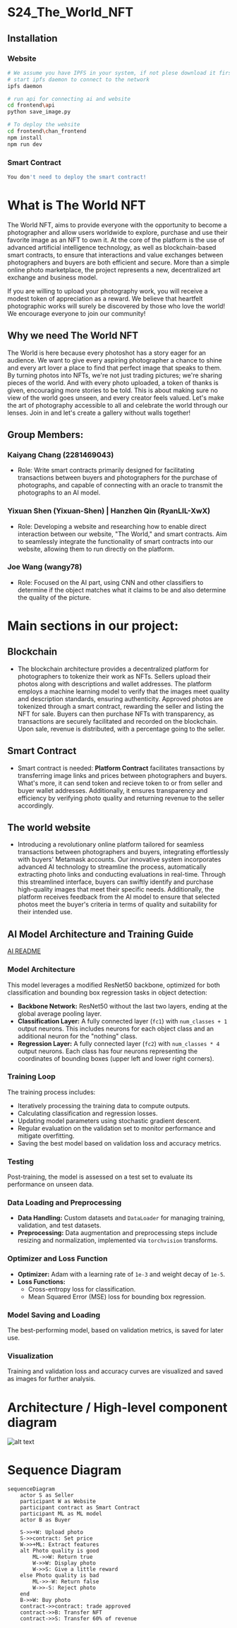 # S24_The_World_NFT


## Installation
### Website
```bash
# We assume you have IPFS in your system, if not plese download it first!
# start ipfs daemon to connect to the network
ipfs daemon

# run api for connecting ai and website
cd frontend\api
python save_image.py

# To deploy the website
cd frontend\chan_frontend
npm install
npm run dev
```

### Smart Contract
```bash
You don't need to deploy the smart contract!
```


# What is The World NFT

The World NFT, aims to provide everyone with the opportunity to become a photographer and allow users worldwide to explore, purchase and use their favorite image as an NFT to own it. At the core of the platform is the use of advanced artificial intelligence technology, as well as blockchain-based smart contracts, to ensure that interactions and value exchanges between photographers and buyers are both efficient and secure. More than a simple online photo marketplace, the project represents a new, decentralized art exchange and business model.

If you are willing to upload your photography work, you will receive a modest token of appreciation as a reward. We believe that heartfelt photographic works will surely be discovered by those who love the world! We encourage everyone to join our community!
## Why we need The World NFT
The World is here because every photoshot has a story eager for an audience. We want to give every aspiring photographer a chance to shine and every art lover a place to find that perfect image that speaks to them. By turning photos into NFTs, we're not just trading pictures; we're sharing pieces of the world. And with every photo uploaded, a token of thanks is given, encouraging more stories to be told. This is about making sure no view of the world goes unseen, and every creator feels valued. Let's make the art of photography accessible to all and celebrate the world through our lenses. Join in and let's create a gallery without walls together!
## Group Members:
### Kaiyang Chang (2281469043)
- Role: Write smart contracts primarily designed for facilitating transactions between buyers and photographers for the purchase of photographs, and capable of connecting with an oracle to transmit the photographs to an AI model.

### Yixuan Shen (Yixuan-Shen) | Hanzhen Qin (RyanLIL-XwX)
- Role: Developing a website and researching how to enable direct interaction between our website, "The World," and smart contracts. Aim to seamlessly integrate the functionality of smart contracts into our website, allowing them to run directly on the platform.

### Joe Wang (wangy78)
- Role: Focused on the AI part, using CNN and other classifiers to determine if the object matches what it claims to be and also determine the quality of the picture.

# Main sections in our project:
## Blockchain
- The blockchain architecture provides a decentralized platform for photographers to tokenize their work as NFTs. Sellers upload their photos along with descriptions and wallet addresses. The platform employs a machine learning model to verify that the images meet quality and description standards, ensuring authenticity. Approved photos are tokenized through a smart contract, rewarding the seller and listing the NFT for sale. Buyers can then purchase NFTs with transparency, as transactions are securely facilitated and recorded on the blockchain. Upon sale, revenue is distributed, with a percentage going to the seller.
## Smart Contract
<!-- [Smart Contract README](smart_contract/README.md) -->
- Smart contract is needed: **Platform Contract** facilitates transactions by transferring image links and prices between photographers and buyers. What's more, it can send token and recieve token to or from seller and buyer wallet addresses. Additionally, it ensures transparency and efficiency by verifying photo quality and returning revenue to the seller accordingly.
## The world website
<!-- [The World Website README](frontend/the-world/README.md) -->
- Introducing a revolutionary online platform tailored for seamless transactions between photographers and buyers, integrating effortlessly with buyers' Metamask accounts. Our innovative system incorporates advanced AI technology to streamline the process, automatically extracting photo links and conducting evaluations in real-time. Through this streamlined interface, buyers can swiftly identify and purchase high-quality images that meet their specific needs. Additionally, the platform receives feedback from the AI model to ensure that selected photos meet the buyer's criteria in terms of quality and suitability for their intended use.
## AI Model Architecture and Training Guide
[AI README](AI/README.md)
### Model Architecture
This model leverages a modified ResNet50 backbone, optimized for both classification and bounding box regression tasks in object detection:

- **Backbone Network:** ResNet50 without the last two layers, ending at the global average pooling layer.
- **Classification Layer:** A fully connected layer (`fc1`) with `num_classes + 1` output neurons. This includes neurons for each object class and an additional neuron for the "nothing" class.
- **Regression Layer:** A fully connected layer (`fc2`) with `num_classes * 4` output neurons. Each class has four neurons representing the coordinates of bounding boxes (upper left and lower right corners).

### Training Loop
The training process includes:

- Iteratively processing the training data to compute outputs.
- Calculating classification and regression losses.
- Updating model parameters using stochastic gradient descent.
- Regular evaluation on the validation set to monitor performance and mitigate overfitting.
- Saving the best model based on validation loss and accuracy metrics.

### Testing
Post-training, the model is assessed on a test set to evaluate its performance on unseen data.

### Data Loading and Preprocessing
- **Data Handling:** Custom datasets and `DataLoader` for managing training, validation, and test datasets.
- **Preprocessing:** Data augmentation and preprocessing steps include resizing and normalization, implemented via `torchvision` transforms.

### Optimizer and Loss Function
- **Optimizer:** Adam with a learning rate of `1e-3` and weight decay of `1e-5`.
- **Loss Functions:**
  - Cross-entropy loss for classification.
  - Mean Squared Error (MSE) loss for bounding box regression.

### Model Saving and Loading
The best-performing model, based on validation metrics, is saved for later use.

### Visualization
Training and validation loss and accuracy curves are visualized and saved as images for further analysis.

# Architecture / High-level component diagram
![alt text](https://github.com/AI-and-Blockchain/S24_The_World/blob/main/Image/architecture_component.png)

# Sequence Diagram
<!-- ![alt text](https://github.com/AI-and-Blockchain/S24_The_World/blob/main/Image/sequence_diagram.png) -->

```mermaid
sequenceDiagram
    actor S as Seller
    participant W as Website
    participant contract as Smart Contract
    participant ML as ML model
    actor B as Buyer

    S->>+W: Upload photo
    S->>contract: Set price
    W->>+ML: Extract features
    alt Photo quality is good
        ML->>W: Return true
        W->>W: Display photo
        W->>S: Give a little reward
    else Photo quality is bad
        ML->>-W: Return false
        W->>-S: Reject photo
    end
    B->>W: Buy photo
    contract->>contract: trade approved
    contract->>B: Transfer NFT
    contract->>S: Transfer 60% of revenue
```
